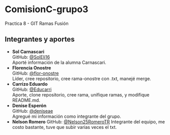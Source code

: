 # ComisionC-grupo3

Practica 8 - GIT Ramas Fusión

## Integrantes y aportes



* **Sol Carnascari**  
  GitHub: [@SolEli16](https://github.com/SolEli16)  
  Aporté información de la alumna Carnascari.
* **Florencia Onostre**  
  GitHub: [@flor-onostre](https://github.com/flor-onostre)  
  Líder, cree repositorio, cree rama-onostre con .txt, manejé merge.
* **Carrizo Eduardo**  
  GitHub: [@Educarri](https://github.com/Educarri)  
  Aporte, clone repositorio, cree rama, unifique ramas, y modifique README.md.
* **Denise Esperón**  
  GitHub: [@deniseae](https://github.com/deniseae)  
  Agregué mi información como integrante del grupo.
* **Nelson Romero**
  GitHub: [@Nelson25RomeroTR](https://github.com/Nelson25RomeroTR/)
  Integrante del equipo, me costo bastante, tuve que subir varias veces el txt.

